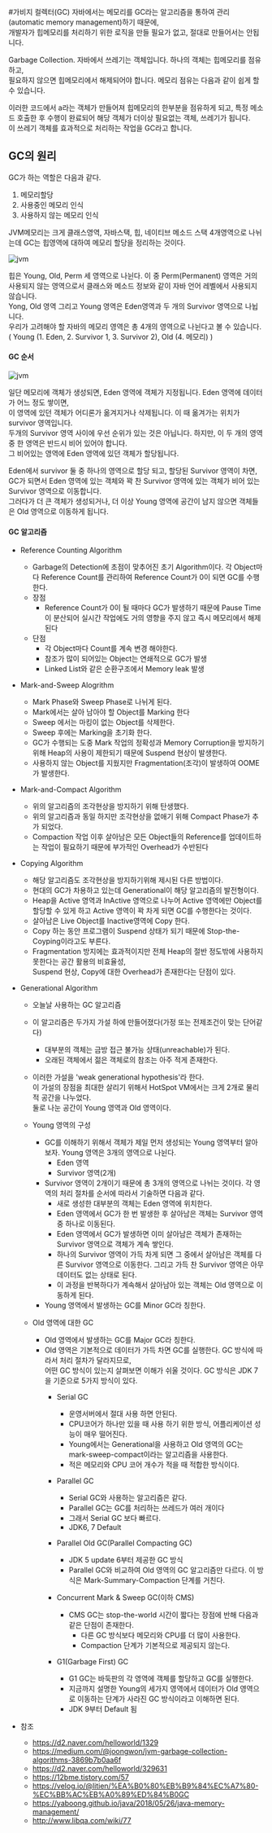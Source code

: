 #가비지 컬렉터(GC)
자바에서는 메모리를 GC라는 알고리즘을 통하여 관리(automatic memory management)하기 때문에,   
개발자가 힙메모리를 처리하기 위한 로직을 만들 필요가 없고, 절대로 만들어서는 안됩니다.

Garbage Collection. 자바에서 쓰레기는 객체입니다. 하나의 객체는 힙메모리를 점유하고,   
필요하지 않으면 힙메모리에서 해제되어야 합니다. 메모리 점유는 다음과 같이 쉽게 할 수 있습니다.

이러한 코드에서 a라는 객체가 만들어져 힙메모리의 한부분을 점유하게 되고, 특정 메소드 호출한 후 수행이 완료되어 해당 객체가 더이상 필요없는 객체, 쓰레기가 됩니다.   
이 쓰레기 객체를 효과적으로 처리하는 작업을 GC라고 합니다.

## GC의 원리
GC가 하는 역할은 다음과 같다.
1. 메모리할당
2. 사용중인 메모리 인식
3. 사용하지 않는 메모리 인식

JVM메모리는 크게 클래스영역, 자바스택, 힙, 네이티브 메소드 스택 4개영역으로 나뉘는데 GC는 힙영역에 대하여 메모리 할당을 정리하는 것이다.

![jvm](./img/jvm.png)

힙은 Young, Old, Perm 세 영역으로 나뉜다.
이 중 Perm(Permanent) 영역은 거의 사용되지 않는 영역으로서 클래스와 메소드 정보와 같이 자바 언어 레벨에서 사용되지 않습니다.   
Yong, Old 영역 그리고 Young 영역은 Eden영역과 두 개의 Survivor 영역으로 나뉩니다.   
우리가 고려해야 할 자바의 메모리 영역은 총 4개의 영역으로 나뉜다고 볼 수 있습니다.  ( Young (1. Eden, 2. Survivor 1, 3. Survivor 2), Old (4. 메모리) )

#### GC 순서

![jvm](./img/minor.png)

일단 메모리에 객체가 생성되면, Eden 영역에 객체가 지정됩니다.  Eden 영역에 데이터가 어느 정도 쌓이면,   
이 영역에 있던 객체가 어디론가 옮겨지거나 삭제됩니다. 이 때 옮겨가는 위치가 survivor 영역입니다.   
두개의 Survivor 영역 사이에 우선 순위가 있는 것은 아닙니다. 하지만, 이 두 개의 영역 중 한 영역은 반드시 비어 있어야 합니다.   
그 비어있는 영역에 Eden 영역에 있던 객체가 할당됩니다.

Eden에서 survivor 둘 중 하나의 영역으로 할당 되고, 할당된 Survivor 영역이 차면,   
GC가 되면서 Eden 영역에 있는 객체와 꽉 찬 Survivor 영역에 있는 객체가 비어 있는 Survivor 영역으로 이동합니다.   
그러다가 더 큰 객체가 생성되거나, 더 이상 Young 영역에 공간이 남지 않으면 객체들은 Old 영역으로 이동하게 됩니다.

#### GC 알고리즘 
- Reference Counting Algorithm
    - Garbage의 Detection에 초점이 맞추어진 초기 Algorithm이다. 각 Object마다 Reference Count를 관리하여 Reference Count가 0이 되면 GC를 수행한다.
    - 장점
        - Reference Count가 0이 될 때마다 GC가 발생하기 때문에 Pause Time이 분산되어 실시간 작업에도 거의 영향을 주지 않고 즉시 메모리에서 해제된다
    - 단점
        - 각 Object마다 Count를 계속 변경 해야한다.
        - 참조가 많이 되어있는 Object는 연쇄적으로 GC가 발생
        - Linked List와 같은 순환구조에서 Memory leak 발생
        
- Mark-and-Sweep Alogrithm
    - Mark Phase와 Sweep Phase로 나뉘게 된다.
    - Mark에서는 살아 남아야 할 Object를 Marking 한다
    - Sweep 에서는 마킹이 없는 Object를 삭제한다.
    - Sweep 후에는 Marking을 초기화 한다.
    - GC가 수행되는 도중 Mark 작업의 정확성과 Memory Corruption을 방지하기 위해 Heap의 사용이 제한되기 때문에 Suspend 현상이 발생한다.
    - 사용하지 않는 Object를 지웠지만 Fragmentation(조각)이 발생하여 OOME가 발생한다.
    
- Mark-and-Compact Algorithm
    - 위의 알고리즘의 조각현상을 방지하기 위해 탄생했다.
    - 위의 알고리즘과 동일 하지만 조각현상을 없애기 위해 Compact Phase가 추가 되었다.
    - Compaction 작업 이후 살아남은 모든 Object들의 Reference를 업데이트하는 작업이 필요하기 때문에 부가적인 Overhead가 수반된다
    
- Copying Algorithm
    - 해당 알고리즘도 조각현상을 방지하기위해 제시된 다른 방법이다.
    - 현대의 GC가 차용하고 있는데 Generational이 해당 알고리즘의 발전형이다.
    - Heap을 Active 영역과 InActive 영역으로 나누어 Active 영역에만 Object를 할당할 수 있게 하고 Active 영역이 꽉 차게 되면 GC를 수행한다는 것이다. 
    - 살아남은 Live Object를 Inactive영역에 Copy 한다.
    - Copy 하는 동안 프로그램이 Suspend 상태가 되기 때문에 Stop-the-Coyping이라고도 부른다.
    - Fragmentation 방지에는 효과적이지만 전체 Heap의 절반 정도밖에 사용하지 못한다는 공간 활용의 비효율성,  
      Suspend 현상, Copy에 대한 Overhead가 존재한다는 단점이 있다.
      
- Generational Algorithm
    - 오늘날 사용하는 GC 알고리즘
    - 이 알고리즘은 두가지 가설 하에 만들어졌다(가정 또는 전제조건이 맞는 단어같다)
        - 대부분의 객체는 금방 접근 불가능 상태(unreachable)가 된다.
        - 오래된 객체에서 젊은 객체로의 참조는 아주 적게 존재한다. 
        
    - 이러한 가설을 'weak generational hypothesis'라 한다.   
      이 가설의 장점을 최대한 살리기 위해서 HotSpot VM에서는 크게 2개로 물리적 공간을 나누었다.   
      둘로 나눈 공간이 Young 영역과 Old 영역이다.
      
    - Young 영역의 구성
        - GC를 이해하기 위해서 객체가 제일 먼저 생성되는 Young 영역부터 알아보자. Young 영역은 3개의 영역으로 나뉜다.
            - Eden 영역
          - Survivor 영역(2개)
      - Survivor 영역이 2개이기 때문에 총 3개의 영역으로 나뉘는 것이다. 각 영역의 처리 절차를 순서에 따라서 기술하면 다음과 같다.
          - 새로 생성한 대부분의 객체는 Eden 영역에 위치한다.
          - Eden 영역에서 GC가 한 번 발생한 후 살아남은 객체는 Survivor 영역 중 하나로 이동된다.
          - Eden 영역에서 GC가 발생하면 이미 살아남은 객체가 존재하는 Survivor 영역으로 객체가 계속 쌓인다.
          - 하나의 Survivor 영역이 가득 차게 되면 그 중에서 살아남은 객체를 다른 Survivor 영역으로 이동한다. 그리고 가득 찬 Survivor 영역은 아무 데이터도 없는 상태로 된다.
          - 이 과정을 반복하다가 계속해서 살아남아 있는 객체는 Old 영역으로 이동하게 된다.
      - Young 영역에서 발생하는 GC를 Minor GC라 칭한다.

    - Old 영역에 대한 GC
        - Old 영역에서 발생하는 GC를 Major GC라 칭한다.
        - Old 영역은 기본적으로 데이터가 가득 차면 GC를 실행한다. GC 방식에 따라서 처리 절차가 달라지므로,   
            어떤 GC 방식이 있는지 살펴보면 이해가 쉬울 것이다. GC 방식은 JDK 7을 기준으로 5가지 방식이 있다.
            - Serial GC
                - 운영서버에서 절대 사용 하면 안된다.
                - CPU코어가 하나만 있을 때 사용 하기 위한 방식, 어플리케이션 성능이 매우 떨어진다.
                - Young에서는 Generational을 사용하고 Old 영역의 GC는 mark-sweep-compact이라는 알고리즘을 사용한다.
                - 적은 메모리와 CPU 코어 개수가 적을 때 적합한 방식이다.
                
            - Parallel GC
                - Serial GC와 사용하는 알고리즘은 같다.
                - Parallel GC는 GC를 처리하는 쓰레드가 여러 개이다
                - 그래서 Serial GC 보다 빠르다.
                - JDK6, 7 Default
 
            - Parallel Old GC(Parallel Compacting GC)
                - JDK 5 update 6부터 제공한 GC 방식
                - Parallel GC와 비교하여 Old 영역의 GC 알고리즘만 다르다. 이 방식은 Mark-Summary-Compaction 단계를 거친다.
                
            - Concurrent Mark & Sweep GC(이하 CMS)
                - CMS GC는 stop-the-world 시간이 짧다는 장점에 반해 다음과 같은 단점이 존재한다.
                    - 다른 GC 방식보다 메모리와 CPU를 더 많이 사용한다.
                    - Compaction 단계가 기본적으로 제공되지 않는다.
                    
            - G1(Garbage First) GC
                - G1 GC는 바둑판의 각 영역에 객체를 할당하고 GC를 실행한다.
                - 지금까지 설명한 Young의 세가지 영역에서 데이터가 Old 영역으로 이동하는 단계가 사라진 GC 방식이라고 이해하면 된다. 
                - JDK 9부터 Default 됨   
- 참조
    - https://d2.naver.com/helloworld/1329
    - https://medium.com/@joongwon/jvm-garbage-collection-algorithms-3869b7b0aa6f
    - https://d2.naver.com/helloworld/329631
    - https://12bme.tistory.com/57
    - https://velog.io/@litien/%EA%B0%80%EB%B9%84%EC%A7%80-%EC%BB%AC%EB%A0%89%ED%84%B0GC
    - https://yaboong.github.io/java/2018/05/26/java-memory-management/
    - http://www.libqa.com/wiki/77